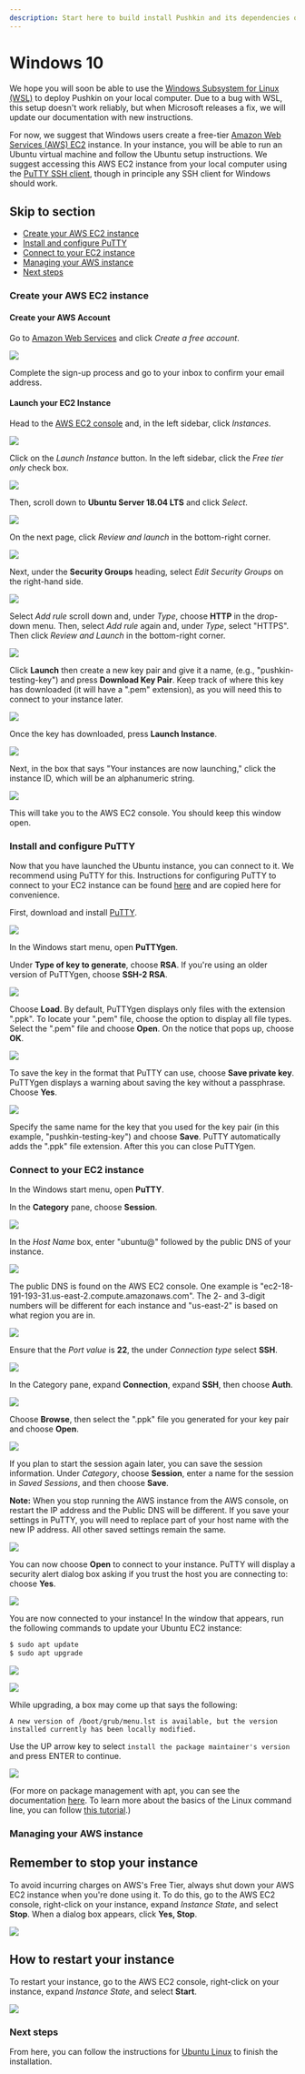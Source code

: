 ```yaml
---
description: Start here to build install Pushkin and its dependencies on Windows 10.
---
```


# Windows 10

We hope you will soon be able to use the [Windows Subsystem for Linux \(WSL\)](https://docs.microsoft.com/en-us/windows/wsl/) to deploy Pushkin on your local computer. Due to a bug with WSL, this setup doesn't work reliably, but when Microsoft releases a fix, we will update our documentation with new instructions.

For now, we suggest that Windows users create a free-tier [Amazon Web Services \(AWS\) EC2](https://aws.amazon.com/ec2/) instance. In your instance, you will be able to run an Ubuntu virtual machine and follow the Ubuntu setup instructions. We suggest accessing this AWS EC2 instance from your local computer using the [PuTTY SSH client](https://www.chiark.greenend.org.uk/~sgtatham/putty/), though in principle any SSH client for Windows should work.

## Skip to section

* [Create your AWS EC2 instance](windows-install.md#create-your-aws-ec2-instance)
* [Install and configure PuTTY](windows-install.md#install-and-configure-putty) 
* [Connect to your EC2 instance](windows-install.md#connect-to-your-ec2-instance)
* [Managing your AWS instance](windows-install.md#managing-your-aws-instance)
* [Next steps](windows-install.md#next-steps)

### Create your AWS EC2 instance

#### Create your AWS Account

Go to [Amazon Web Services](https://aws.amazon.com/free/) and click _Create a free account_.

![](../../.gitbook/assets/1.gif)

Complete the sign-up process and go to your inbox to confirm your email address.

#### Launch your EC2 Instance

Head to the [AWS EC2 console](https://console.aws.amazon.com/ec2/v2/home) and, in the left sidebar, click _Instances_.

![](../../.gitbook/assets/2.gif)

Click on the _Launch Instance_ button. In the left sidebar, click the _Free tier only_ check box.

![](../../.gitbook/assets/4.gif)

Then, scroll down to **Ubuntu Server 18.04 LTS** and click _Select_.

![](../../.gitbook/assets/3.gif)

On the next page, click _Review and launch_ in the bottom-right corner.

![](../../.gitbook/assets/5.gif)

Next, under the **Security Groups** heading, select _Edit Security Groups_ on the right-hand side.

![](../../.gitbook/assets/6.gif)

Select _Add rule_ scroll down and, under _Type_, choose **HTTP** in the drop-down menu. Then, select _Add rule_ again and, under _Type_, select "HTTPS". Then click _Review and Launch_ in the bottom-right corner.

![](../../.gitbook/assets/7.gif)

Click **Launch** then create a new key pair and give it a name, \(e.g., "pushkin-testing-key"\) and press **Download Key Pair**. Keep track of where this key has downloaded \(it will have a ".pem" extension\), as you will need this to connect to your instance later.

![](../../.gitbook/assets/8.gif)

Once the key has downloaded, press **Launch Instance**.

![](../../.gitbook/assets/9.gif)

Next, in the box that says "Your instances are now launching," click the instance ID, which will be an alphanumeric string.

![](../../.gitbook/assets/10.gif)

This will take you to the AWS EC2 console. You should keep this window open.

### Install and configure PuTTY

Now that you have launched the Ubuntu instance, you can connect to it. We recommend using PuTTY for this. Instructions for configuring PuTTY to connect to your EC2 instance can be found [here](https://docs.aws.amazon.com/AWSEC2/latest/UserGuide/putty.html) and are copied here for convenience.

First, download and install [PuTTY](https://www.chiark.greenend.org.uk/~sgtatham/putty/).

![](../../.gitbook/assets/15.gif)

In the Windows start menu, open **PuTTYgen**.

Under **Type of key to generate**, choose **RSA**. If you're using an older version of PuTTYgen, choose **SSH-2 RSA**.

![](../../.gitbook/assets/23.gif)

Choose **Load**. By default, PuTTYgen displays only files with the extension ".ppk". To locate your ".pem" file, choose the option to display all file types. Select the ".pem" file and choose **Open**. On the notice that pops up, choose **OK**.

![](../../.gitbook/assets/24.gif)

To save the key in the format that PuTTY can use, choose **Save private key**. PuTTYgen displays a warning about saving the key without a passphrase. Choose **Yes**.

![](../../.gitbook/assets/25.gif)

Specify the same name for the key that you used for the key pair \(in this example, "pushkin-testing-key"\) and choose **Save**. PuTTY automatically adds the ".ppk" file extension. After this you can close PuTTYgen.

### Connect to your EC2 instance

In the Windows start menu, open **PuTTY**.

In the **Category** pane, choose **Session**.

![](../../.gitbook/assets/16.gif)

In the *Host Name* box, enter "ubuntu@" followed by the public DNS of your instance.

![](../../.gitbook/assets/17.gif)

The public DNS is found on the AWS EC2 console. One example is "ec2-18-191-193-31.us-east-2.compute.amazonaws.com". The 2- and 3-digit numbers will be different for each instance and "us-east-2" is based on what region you are in.

![](../../.gitbook/assets/13.gif)

Ensure that the _Port value_ is **22**, the under _Connection type_ select **SSH**.

![](../../.gitbook/assets/18.gif)

In the Category pane, expand **Connection**, expand **SSH**, then choose **Auth**.

![](../../.gitbook/assets/19.gif)

Choose **Browse**, then select the ".ppk" file you generated for your key pair and choose **Open**.

![](../../.gitbook/assets/20.gif)

If you plan to start the session again later, you can save the session information. Under _Category_, choose **Session**, enter a name for the session in _Saved Sessions_, and then choose **Save**.

**Note:** When you stop running the AWS instance from the AWS console, on restart the IP address and the Public DNS will be different. If you save your settings in PuTTY, you will need to replace part of your host name with the new IP address. All other saved settings remain the same.

![](../../.gitbook/assets/21.gif)

You can now choose **Open** to connect to your instance. PuTTY will display a security alert dialog box asking if you trust the host you are connecting to: choose **Yes**.

![](../../.gitbook/assets/22.gif)

You are now connected to your instance! In the window that appears, run the following commands to update your Ubuntu EC2 instance:

```bash
$ sudo apt update
$ sudo apt upgrade
```

![](../../.gitbook/assets/34.gif)

![](../../.gitbook/assets/35.gif)

While upgrading, a box may come up that says the following:

```
A new version of /boot/grub/menu.lst is available, but the version installed currently has been locally modified.
```

Use the UP arrow key to select `install the package maintainer's version` and press ENTER to continue.

![](../../.gitbook/assets/30.gif)

\(For more on package management with apt, you can see the documentation [here](https://ubuntu.com/server/docs/package-management). To learn more about the basics of the Linux command line, you can follow [this tutorial](https://ubuntu.com/tutorials/command-line-for-beginners#1-overview).\)

### Managing your AWS instance

## Remember to stop your instance

To avoid incurring charges on AWS's Free Tier, always shut down your AWS EC2 instance when you're done using it. To do this, go to the AWS EC2 console, right-click on your instance, expand *Instance State*, and select **Stop**. When a dialog box appears, click **Yes, Stop**. 

![](../../.gitbook/assets/33.gif)

## How to restart your instance
To restart your instance, go to the AWS EC2 console, right-click on your instance, expand *Instance State*, and select **Start**. 

![](../../.gitbook/assets/32.gif)

### Next steps

From here, you can follow the instructions for [Ubuntu Linux](ubuntu-install.md) to finish the installation.


